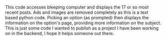 This code accesses bleeping computer and displays the 17 or so most recent posts.
Ads and images are removed completely as this is a text based python code.
Picking an option (as prompted) then displays the information on the option's page, providing more information on the subject.
This is just some code I wanted to publish as a project I have been working on in the backend, I hope it helps someone out there.

